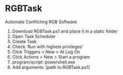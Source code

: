 # RGBTask
Automate Conflicting RGB Software

 1. Download RGBTask.ps1 and place it in a static folder
 2. Open Task Scheduler
 3. Create Task
 4. Check 'Run with highest privileges'
 5. Click Triggers > New > At Log On
 6. Click Actions > New > Start a program
 7. program/script: powershell.exe
 8. Add arguments: [path to RGBTask.ps1]

